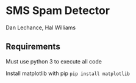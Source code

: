 # SMS Spam Detector
Dan Lechance, Hal Williams

## Requirements
Must use python 3 to execute all code

Install matplotlib with pip
``` pip install matplotlib ```